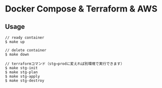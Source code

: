 # Docker Compose & Terraform & AWS

## Usage
```
// ready container
$ make up

// delete container
$ make down

// terraformコマンド（stg→prodに変えれば別環境で実行できます）
$ make stg-init
$ make stg-plan
$ make stg-apply
$ make stg-destroy
```
